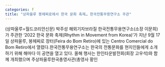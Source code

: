 ```yaml
---
categories: f
title: "상파울루 봉헤찌로에서 한국 문화 축제… 한국전통무용연구소 주관"
---
```

(상파울루=월드코리안신문) 박주성 해외기자브라질 한국전통무용연구소(소장 이문희)가 주관한 &lsquo;2022 한국 문화 축제(Rhythm in Movement from Korea)&rsquo;가 지난 9월 17일 상파울루, 봉헤찌로 장터(Feira do Bom Retiro)에 있는 Centro Comercial do Bom Retiro에서 열렸다.한국전통무용연구소는 한국의 전통문화를 현지인들에게 소개하기 위해 해마다 이 공연을 열고 있다. 올해 행사는 한인타운발전회(회장 고우석)와 함께 개최했으며 주상파울루한국총영사관(총영사 황인